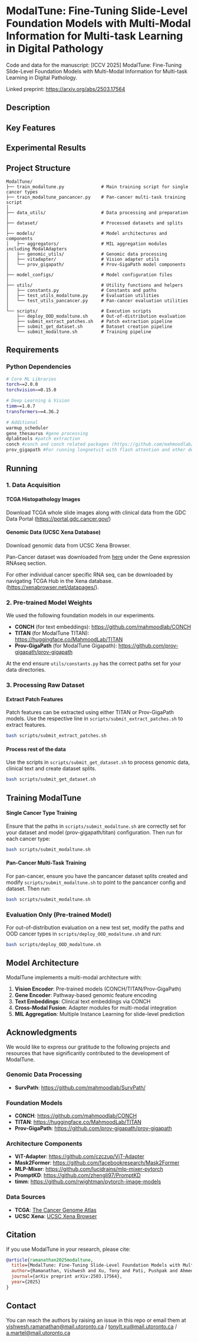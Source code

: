 # ModalTune: Fine-Tuning Slide-Level Foundation Models with Multi-Modal Information for Multi-task Learning in Digital Pathology
Code and data for the manuscript: [ICCV 2025] ModalTune: Fine-Tuning Slide-Level Foundation Models with Multi-Modal Information for Multi-task Learning in Digital Pathology.   

Linked preprint: https://arxiv.org/abs/2503.17564

## Description

## Key Features

## Experimental Results

## Project Structure
```
ModalTune/
├── train_modaltune.py              # Main training script for single cancer types
├── train_modaltune_pancancer.py    # Pan-cancer multi-task training script
│
├── data_utils/                     # Data processing and preparation
│
├── dataset/                        # Processed datasets and splits
│
├── models/                         # Model architectures and components
│   ├── aggregators/                # MIL aggregation modules including ModalAdapters
│   ├── genomic_utils/              # Genomic data processing
│   ├── vitadapter/                 # Vision adapter utils
│   └── prov_gigapath/              # Prov-GigaPath model components
│
├── model_configs/                  # Model configuration files
│
├── utils/                          # Utility functions and helpers
│   ├── constants.py                # Constants and paths
│   ├── test_utils_modaltune.py     # Evaluation utilities
│   └── test_utils_pancancer.py     # Pan-cancer evaluation utilities
│
└── scripts/                        # Execution scripts
    ├── deploy_OOD_modaltune.sh     # Out-of-distribution evaluation
    ├── submit_extract_patches.sh   # Patch extraction pipeline
    ├── submit_get_dataset.sh       # Dataset creation pipeline
    └── submit_modaltune.sh         # Training pipeline
```

## Requirements

### Python Dependencies

```bash
# Core ML Libraries
torch==2.0.0
torchvision==0.15.0

# Deep Learning & Vision
timm==1.0.7
transformers==4.36.2

# Additional
warmup_scheduler
gene_thesaurus #gene processing
dplabtools #patch extraction
conch #conch and conch related packages (https://github.com/mahmoodlab/CONCH)
prov_gigapath #For running longnetvit with flash attention and other dependencies (https://github.com/prov-gigapath/prov-gigapath)
```

## Running

### 1. Data Acquisition

#### TCGA Histopathology Images

Download TCGA whole slide images along with clinical data from the GDC Data Portal (https://portal.gdc.cancer.gov/)

#### Genomic Data (UCSC Xena Database)

Download genomic data from UCSC Xena Browser.

Pan-Cancer dataset was downloaded from [here](https://xenabrowser.net/datapages/?cohort=TCGA%20Pan-Cancer%20(PANCAN)&removeHub=http%3A%2F%2F127.0.0.1%3A7222) under the Gene expression RNAseq section.

For other individual cancer specific RNA seq, can be downloaded by navigating TCGA Hub in the Xena database.  (https://xenabrowser.net/datapages/).  


### 2. Pre-trained Model Weights
We used the following foundation models in our experiments. 
- **CONCH** (for text embeddings): https://github.com/mahmoodlab/CONCH
- **TITAN** (for ModalTune TITAN): https://huggingface.co/MahmoodLab/TITAN
- **Prov-GigaPath** (for ModalTune Gigapath): https://github.com/prov-gigapath/prov-gigapath

At the end ensure `utils/constants.py` has the correct paths set for your data directories.

### 3. Processing Raw Dataset

#### Extract Patch Features
Patch features can be extracted using either TITAN or Prov-GigaPath models. Use the respective line in `scripts/submit_extract_patches.sh` to extract features.

```bash
bash scripts/submit_extract_patches.sh
```
#### Process rest of the data
Use the scripts in `scripts/submit_get_dataset.sh` to process genomic data, clinical text and create dataset splits.
```bash
bash scripts/submit_get_dataset.sh
```

## Training ModalTune

#### Single Cancer Type Training

Ensure that the paths in `scripts/submit_modaltune.sh` are correctly set for your dataset and model (prov-gigapath/titan) configuration. Then run for each cancer type:
```bash
bash scripts/submit_modaltune.sh
```

#### Pan-Cancer Multi-Task Training
For pan-cancer, ensure you have the pancancer dataset splits created and modify `scripts/submit_modaltune.sh` to point to the pancancer config and dataset. Then run:
```bash
bash scripts/submit_modaltune.sh
```

### Evaluation Only (Pre-trained Model)
For out-of-distribution evaluation on a new test set, modify the paths and OOD cancer types in `scripts/deploy_OOD_modaltune.sh` and run:
```bash
bash scripts/deploy_OOD_modaltune.sh
```

## Model Architecture

ModalTune implements a multi-modal architecture with:

1. **Vision Encoder**: Pre-trained models (CONCH/TITAN/Prov-GigaPath)
2. **Gene Encoder**: Pathway-based genomic feature encoding
3. **Text Embeddings**: Clinical text embeddings via CONCH
4. **Cross-Modal Fusion**: Adapter modules for multi-modal integration
5. **MIL Aggregation**: Multiple Instance Learning for slide-level prediction

## Acknowledgments

We would like to express our gratitude to the following projects and resources that have significantly contributed to the development of ModalTune.
### Genomic Data Processing
- **SurvPath**: https://github.com/mahmoodlab/SurvPath/

### Foundation Models
- **CONCH**: https://github.com/mahmoodlab/CONCH
- **TITAN**: https://huggingface.co/MahmoodLab/TITAN
- **Prov-GigaPath**: https://github.com/prov-gigapath/prov-gigapath

### Architecture Components
- **ViT-Adapter**: https://github.com/czczup/ViT-Adapter
- **Mask2Former**: https://github.com/facebookresearch/Mask2Former
- **MLP-Mixer**: https://github.com/lucidrains/mlp-mixer-pytorch
- **PromptKD**: https://github.com/zhengli97/PromptKD
- **timm**: https://github.com/rwightman/pytorch-image-models

### Data Sources
- **TCGA**: [The Cancer Genome Atlas](https://portal.gdc.cancer.gov/)
- **UCSC Xena**: [UCSC Xena Browser](https://xenabrowser.net/)

## Citation

If you use ModalTune in your research, please cite:

```bibtex
@article{ramanathan2025modaltune,
  title={ModalTune: Fine-Tuning Slide-Level Foundation Models with Multi-Modal Information for Multi-task Learning in Digital Pathology},
  author={Ramanathan, Vishwesh and Xu, Tony and Pati, Pushpak and Ahmed, Faruk and Goubran, Maged and Martel, Anne L},
  journal={arXiv preprint arXiv:2503.17564},
  year={2025}
}
```

## Contact

You can reach the authors by raising an issue in this repo or email them at
vishwesh.ramanathan@mail.utoronto.ca / tonylt.xu@mail.utoronto.ca / a.martel@mail.utoronto.ca
